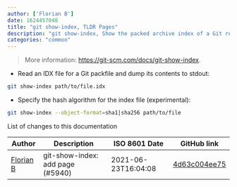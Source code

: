 ```yaml
---
author: ['Florian B']
date: 1624457048
title: "git show-index, TLDR Pages"
description: "git show-index, Show the packed archive index of a Git repository."
categories: "common"
---
```

> More information: <https://git-scm.com/docs/git-show-index>.

- Read an IDX file for a Git packfile and dump its contents to stdout:

```bash
git show-index path/to/file.idx
```

- Specify the hash algorithm for the index file (experimental):

```bash
git show-index --object-format=sha1|sha256 path/to/file
```
List of changes to this documentation


Author | Description | ISO 8601 Date | GitHub link
------|-----|-----|-----
[Florian B](mailto:gn0mish@protonmail.com) | git-show-index: add page (#5940) | 2021-06-23T16:04:08 | [4d63c004ee75](https://github.com/tldr-pages/tldr/commit/4d63c004ee7514c2b30ae2ccd581c2f3b5e5c56d)

